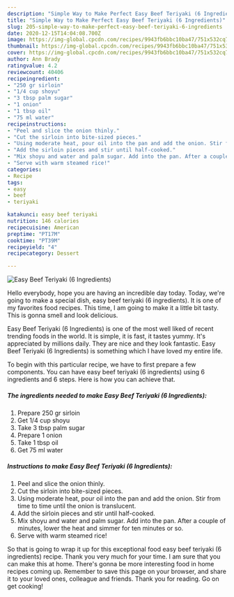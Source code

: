 ```yaml
---
description: "Simple Way to Make Perfect Easy Beef Teriyaki (6 Ingredients)"
title: "Simple Way to Make Perfect Easy Beef Teriyaki (6 Ingredients)"
slug: 205-simple-way-to-make-perfect-easy-beef-teriyaki-6-ingredients
date: 2020-12-15T14:04:08.700Z
image: https://img-global.cpcdn.com/recipes/9943fb6bbc10ba47/751x532cq70/easy-beef-teriyaki-6-ingredients-recipe-main-photo.jpg
thumbnail: https://img-global.cpcdn.com/recipes/9943fb6bbc10ba47/751x532cq70/easy-beef-teriyaki-6-ingredients-recipe-main-photo.jpg
cover: https://img-global.cpcdn.com/recipes/9943fb6bbc10ba47/751x532cq70/easy-beef-teriyaki-6-ingredients-recipe-main-photo.jpg
author: Ann Brady
ratingvalue: 4.2
reviewcount: 40406
recipeingredient:
- "250 gr sirloin"
- "1/4 cup shoyu"
- "3 tbsp palm sugar"
- "1 onion"
- "1 tbsp oil"
- "75 ml water"
recipeinstructions:
- "Peel and slice the onion thinly."
- "Cut the sirloin into bite-sized pieces."
- "Using moderate heat, pour oil into the pan and add the onion. Stir from time to time until the onion is translucent."
- "Add the sirloin pieces and stir until half-cooked."
- "Mix shoyu and water and palm sugar. Add into the pan. After a couple of minutes, lower the heat and simmer for ten minutes or so."
- "Serve with warm steamed rice!"
categories:
- Recipe
tags:
- easy
- beef
- teriyaki

katakunci: easy beef teriyaki 
nutrition: 146 calories
recipecuisine: American
preptime: "PT17M"
cooktime: "PT39M"
recipeyield: "4"
recipecategory: Dessert

---
```



![Easy Beef Teriyaki (6 Ingredients)](https://img-global.cpcdn.com/recipes/9943fb6bbc10ba47/751x532cq70/easy-beef-teriyaki-6-ingredients-recipe-main-photo.jpg)

Hello everybody, hope you are having an incredible day today. Today, we're going to make a special dish, easy beef teriyaki (6 ingredients). It is one of my favorites food recipes. This time, I am going to make it a little bit tasty. This is gonna smell and look delicious.



Easy Beef Teriyaki (6 Ingredients) is one of the most well liked of recent trending foods in the world. It is simple, it is fast, it tastes yummy. It's appreciated by millions daily. They are nice and they look fantastic. Easy Beef Teriyaki (6 Ingredients) is something which I have loved my entire life.


To begin with this particular recipe, we have to first prepare a few components. You can have easy beef teriyaki (6 ingredients) using 6 ingredients and 6 steps. Here is how you can achieve that.

<!--inarticleads1-->

##### The ingredients needed to make Easy Beef Teriyaki (6 Ingredients):

1. Prepare 250 gr sirloin
1. Get 1/4 cup shoyu
1. Take 3 tbsp palm sugar
1. Prepare 1 onion
1. Take 1 tbsp oil
1. Get 75 ml water




<!--inarticleads2-->

##### Instructions to make Easy Beef Teriyaki (6 Ingredients):

1. Peel and slice the onion thinly.
1. Cut the sirloin into bite-sized pieces.
1. Using moderate heat, pour oil into the pan and add the onion. Stir from time to time until the onion is translucent.
1. Add the sirloin pieces and stir until half-cooked.
1. Mix shoyu and water and palm sugar. Add into the pan. After a couple of minutes, lower the heat and simmer for ten minutes or so.
1. Serve with warm steamed rice!




So that is going to wrap it up for this exceptional food easy beef teriyaki (6 ingredients) recipe. Thank you very much for your time. I am sure that you can make this at home. There's gonna be more interesting food in home recipes coming up. Remember to save this page on your browser, and share it to your loved ones, colleague and friends. Thank you for reading. Go on get cooking!
